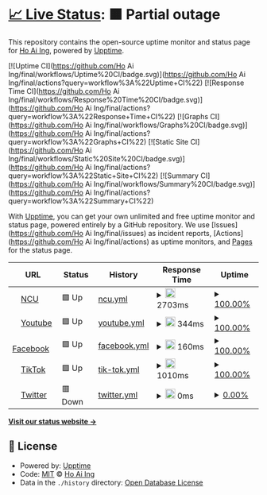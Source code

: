 # [📈 Live Status](https://demo.upptime.js.org): <!--live status--> **🟧 Partial outage**

This repository contains the open-source uptime monitor and status page for [Ho Ai Ing](https://demo.upptime.js.org), powered by [Upptime](https://github.com/upptime/upptime).

[![Uptime CI](https://github.com/Ho Ai Ing/final/workflows/Uptime%20CI/badge.svg)](https://github.com/Ho Ai Ing/final/actions?query=workflow%3A%22Uptime+CI%22)
[![Response Time CI](https://github.com/Ho Ai Ing/final/workflows/Response%20Time%20CI/badge.svg)](https://github.com/Ho Ai Ing/final/actions?query=workflow%3A%22Response+Time+CI%22)
[![Graphs CI](https://github.com/Ho Ai Ing/final/workflows/Graphs%20CI/badge.svg)](https://github.com/Ho Ai Ing/final/actions?query=workflow%3A%22Graphs+CI%22)
[![Static Site CI](https://github.com/Ho Ai Ing/final/workflows/Static%20Site%20CI/badge.svg)](https://github.com/Ho Ai Ing/final/actions?query=workflow%3A%22Static+Site+CI%22)
[![Summary CI](https://github.com/Ho Ai Ing/final/workflows/Summary%20CI/badge.svg)](https://github.com/Ho Ai Ing/final/actions?query=workflow%3A%22Summary+CI%22)

With [Upptime](https://upptime.js.org), you can get your own unlimited and free uptime monitor and status page, powered entirely by a GitHub repository. We use [Issues](https://github.com/Ho Ai Ing/final/issues) as incident reports, [Actions](https://github.com/Ho Ai Ing/final/actions) as uptime monitors, and [Pages](https://demo.upptime.js.org) for the status page.

<!--start: status pages-->
<!-- This summary is generated by Upptime (https://github.com/upptime/upptime) -->
<!-- Do not edit this manually, your changes will be overwritten -->
<!-- prettier-ignore -->
| URL | Status | History | Response Time | Uptime |
| --- | ------ | ------- | ------------- | ------ |
| <img alt="" src="https://favicons.githubusercontent.com/www.ncu.edu.tw" height="13"> [NCU](https://www.ncu.edu.tw/tw/) | 🟩 Up | [ncu.yml](https://github.com/Happyingg/final/commits/HEAD/history/ncu.yml) | <details><summary><img alt="Response time graph" src="./graphs/ncu/response-time-week.png" height="20"> 2703ms</summary><br><a href="https://demo.upptime.js.org/history/ncu"><img alt="Response time 2703" src="https://img.shields.io/endpoint?url=https%3A%2F%2Fraw.githubusercontent.com%2FHappyingg%2Ffinal%2FHEAD%2Fapi%2Fncu%2Fresponse-time.json"></a><br><a href="https://demo.upptime.js.org/history/ncu"><img alt="24-hour response time 2795" src="https://img.shields.io/endpoint?url=https%3A%2F%2Fraw.githubusercontent.com%2FHappyingg%2Ffinal%2FHEAD%2Fapi%2Fncu%2Fresponse-time-day.json"></a><br><a href="https://demo.upptime.js.org/history/ncu"><img alt="7-day response time 2703" src="https://img.shields.io/endpoint?url=https%3A%2F%2Fraw.githubusercontent.com%2FHappyingg%2Ffinal%2FHEAD%2Fapi%2Fncu%2Fresponse-time-week.json"></a><br><a href="https://demo.upptime.js.org/history/ncu"><img alt="30-day response time 2703" src="https://img.shields.io/endpoint?url=https%3A%2F%2Fraw.githubusercontent.com%2FHappyingg%2Ffinal%2FHEAD%2Fapi%2Fncu%2Fresponse-time-month.json"></a><br><a href="https://demo.upptime.js.org/history/ncu"><img alt="1-year response time 2703" src="https://img.shields.io/endpoint?url=https%3A%2F%2Fraw.githubusercontent.com%2FHappyingg%2Ffinal%2FHEAD%2Fapi%2Fncu%2Fresponse-time-year.json"></a></details> | <details><summary><a href="https://demo.upptime.js.org/history/ncu">100.00%</a></summary><a href="https://demo.upptime.js.org/history/ncu"><img alt="All-time uptime 100.00%" src="https://img.shields.io/endpoint?url=https%3A%2F%2Fraw.githubusercontent.com%2FHappyingg%2Ffinal%2FHEAD%2Fapi%2Fncu%2Fuptime.json"></a><br><a href="https://demo.upptime.js.org/history/ncu"><img alt="24-hour uptime 100.00%" src="https://img.shields.io/endpoint?url=https%3A%2F%2Fraw.githubusercontent.com%2FHappyingg%2Ffinal%2FHEAD%2Fapi%2Fncu%2Fuptime-day.json"></a><br><a href="https://demo.upptime.js.org/history/ncu"><img alt="7-day uptime 100.00%" src="https://img.shields.io/endpoint?url=https%3A%2F%2Fraw.githubusercontent.com%2FHappyingg%2Ffinal%2FHEAD%2Fapi%2Fncu%2Fuptime-week.json"></a><br><a href="https://demo.upptime.js.org/history/ncu"><img alt="30-day uptime 100.00%" src="https://img.shields.io/endpoint?url=https%3A%2F%2Fraw.githubusercontent.com%2FHappyingg%2Ffinal%2FHEAD%2Fapi%2Fncu%2Fuptime-month.json"></a><br><a href="https://demo.upptime.js.org/history/ncu"><img alt="1-year uptime 100.00%" src="https://img.shields.io/endpoint?url=https%3A%2F%2Fraw.githubusercontent.com%2FHappyingg%2Ffinal%2FHEAD%2Fapi%2Fncu%2Fuptime-year.json"></a></details>
| <img alt="" src="https://favicons.githubusercontent.com/www.youtube.com" height="13"> [Youtube](https://www.youtube.com/) | 🟩 Up | [youtube.yml](https://github.com/Happyingg/final/commits/HEAD/history/youtube.yml) | <details><summary><img alt="Response time graph" src="./graphs/youtube/response-time-week.png" height="20"> 344ms</summary><br><a href="https://demo.upptime.js.org/history/youtube"><img alt="Response time 344" src="https://img.shields.io/endpoint?url=https%3A%2F%2Fraw.githubusercontent.com%2FHappyingg%2Ffinal%2FHEAD%2Fapi%2Fyoutube%2Fresponse-time.json"></a><br><a href="https://demo.upptime.js.org/history/youtube"><img alt="24-hour response time 431" src="https://img.shields.io/endpoint?url=https%3A%2F%2Fraw.githubusercontent.com%2FHappyingg%2Ffinal%2FHEAD%2Fapi%2Fyoutube%2Fresponse-time-day.json"></a><br><a href="https://demo.upptime.js.org/history/youtube"><img alt="7-day response time 344" src="https://img.shields.io/endpoint?url=https%3A%2F%2Fraw.githubusercontent.com%2FHappyingg%2Ffinal%2FHEAD%2Fapi%2Fyoutube%2Fresponse-time-week.json"></a><br><a href="https://demo.upptime.js.org/history/youtube"><img alt="30-day response time 344" src="https://img.shields.io/endpoint?url=https%3A%2F%2Fraw.githubusercontent.com%2FHappyingg%2Ffinal%2FHEAD%2Fapi%2Fyoutube%2Fresponse-time-month.json"></a><br><a href="https://demo.upptime.js.org/history/youtube"><img alt="1-year response time 344" src="https://img.shields.io/endpoint?url=https%3A%2F%2Fraw.githubusercontent.com%2FHappyingg%2Ffinal%2FHEAD%2Fapi%2Fyoutube%2Fresponse-time-year.json"></a></details> | <details><summary><a href="https://demo.upptime.js.org/history/youtube">100.00%</a></summary><a href="https://demo.upptime.js.org/history/youtube"><img alt="All-time uptime 100.00%" src="https://img.shields.io/endpoint?url=https%3A%2F%2Fraw.githubusercontent.com%2FHappyingg%2Ffinal%2FHEAD%2Fapi%2Fyoutube%2Fuptime.json"></a><br><a href="https://demo.upptime.js.org/history/youtube"><img alt="24-hour uptime 100.00%" src="https://img.shields.io/endpoint?url=https%3A%2F%2Fraw.githubusercontent.com%2FHappyingg%2Ffinal%2FHEAD%2Fapi%2Fyoutube%2Fuptime-day.json"></a><br><a href="https://demo.upptime.js.org/history/youtube"><img alt="7-day uptime 100.00%" src="https://img.shields.io/endpoint?url=https%3A%2F%2Fraw.githubusercontent.com%2FHappyingg%2Ffinal%2FHEAD%2Fapi%2Fyoutube%2Fuptime-week.json"></a><br><a href="https://demo.upptime.js.org/history/youtube"><img alt="30-day uptime 100.00%" src="https://img.shields.io/endpoint?url=https%3A%2F%2Fraw.githubusercontent.com%2FHappyingg%2Ffinal%2FHEAD%2Fapi%2Fyoutube%2Fuptime-month.json"></a><br><a href="https://demo.upptime.js.org/history/youtube"><img alt="1-year uptime 100.00%" src="https://img.shields.io/endpoint?url=https%3A%2F%2Fraw.githubusercontent.com%2FHappyingg%2Ffinal%2FHEAD%2Fapi%2Fyoutube%2Fuptime-year.json"></a></details>
| <img alt="" src="https://favicons.githubusercontent.com/www.facebook.com" height="13"> [Facebook](https://www.facebook.com/) | 🟩 Up | [facebook.yml](https://github.com/Happyingg/final/commits/HEAD/history/facebook.yml) | <details><summary><img alt="Response time graph" src="./graphs/facebook/response-time-week.png" height="20"> 160ms</summary><br><a href="https://demo.upptime.js.org/history/facebook"><img alt="Response time 160" src="https://img.shields.io/endpoint?url=https%3A%2F%2Fraw.githubusercontent.com%2FHappyingg%2Ffinal%2FHEAD%2Fapi%2Ffacebook%2Fresponse-time.json"></a><br><a href="https://demo.upptime.js.org/history/facebook"><img alt="24-hour response time 214" src="https://img.shields.io/endpoint?url=https%3A%2F%2Fraw.githubusercontent.com%2FHappyingg%2Ffinal%2FHEAD%2Fapi%2Ffacebook%2Fresponse-time-day.json"></a><br><a href="https://demo.upptime.js.org/history/facebook"><img alt="7-day response time 160" src="https://img.shields.io/endpoint?url=https%3A%2F%2Fraw.githubusercontent.com%2FHappyingg%2Ffinal%2FHEAD%2Fapi%2Ffacebook%2Fresponse-time-week.json"></a><br><a href="https://demo.upptime.js.org/history/facebook"><img alt="30-day response time 160" src="https://img.shields.io/endpoint?url=https%3A%2F%2Fraw.githubusercontent.com%2FHappyingg%2Ffinal%2FHEAD%2Fapi%2Ffacebook%2Fresponse-time-month.json"></a><br><a href="https://demo.upptime.js.org/history/facebook"><img alt="1-year response time 160" src="https://img.shields.io/endpoint?url=https%3A%2F%2Fraw.githubusercontent.com%2FHappyingg%2Ffinal%2FHEAD%2Fapi%2Ffacebook%2Fresponse-time-year.json"></a></details> | <details><summary><a href="https://demo.upptime.js.org/history/facebook">100.00%</a></summary><a href="https://demo.upptime.js.org/history/facebook"><img alt="All-time uptime 100.00%" src="https://img.shields.io/endpoint?url=https%3A%2F%2Fraw.githubusercontent.com%2FHappyingg%2Ffinal%2FHEAD%2Fapi%2Ffacebook%2Fuptime.json"></a><br><a href="https://demo.upptime.js.org/history/facebook"><img alt="24-hour uptime 100.00%" src="https://img.shields.io/endpoint?url=https%3A%2F%2Fraw.githubusercontent.com%2FHappyingg%2Ffinal%2FHEAD%2Fapi%2Ffacebook%2Fuptime-day.json"></a><br><a href="https://demo.upptime.js.org/history/facebook"><img alt="7-day uptime 100.00%" src="https://img.shields.io/endpoint?url=https%3A%2F%2Fraw.githubusercontent.com%2FHappyingg%2Ffinal%2FHEAD%2Fapi%2Ffacebook%2Fuptime-week.json"></a><br><a href="https://demo.upptime.js.org/history/facebook"><img alt="30-day uptime 100.00%" src="https://img.shields.io/endpoint?url=https%3A%2F%2Fraw.githubusercontent.com%2FHappyingg%2Ffinal%2FHEAD%2Fapi%2Ffacebook%2Fuptime-month.json"></a><br><a href="https://demo.upptime.js.org/history/facebook"><img alt="1-year uptime 100.00%" src="https://img.shields.io/endpoint?url=https%3A%2F%2Fraw.githubusercontent.com%2FHappyingg%2Ffinal%2FHEAD%2Fapi%2Ffacebook%2Fuptime-year.json"></a></details>
| <img alt="" src="https://favicons.githubusercontent.com/www.douyin.com" height="13"> [TikTok](https://www.douyin.com/) | 🟩 Up | [tik-tok.yml](https://github.com/Happyingg/final/commits/HEAD/history/tik-tok.yml) | <details><summary><img alt="Response time graph" src="./graphs/tik-tok/response-time-week.png" height="20"> 1010ms</summary><br><a href="https://demo.upptime.js.org/history/tik-tok"><img alt="Response time 1010" src="https://img.shields.io/endpoint?url=https%3A%2F%2Fraw.githubusercontent.com%2FHappyingg%2Ffinal%2FHEAD%2Fapi%2Ftik-tok%2Fresponse-time.json"></a><br><a href="https://demo.upptime.js.org/history/tik-tok"><img alt="24-hour response time 1377" src="https://img.shields.io/endpoint?url=https%3A%2F%2Fraw.githubusercontent.com%2FHappyingg%2Ffinal%2FHEAD%2Fapi%2Ftik-tok%2Fresponse-time-day.json"></a><br><a href="https://demo.upptime.js.org/history/tik-tok"><img alt="7-day response time 1010" src="https://img.shields.io/endpoint?url=https%3A%2F%2Fraw.githubusercontent.com%2FHappyingg%2Ffinal%2FHEAD%2Fapi%2Ftik-tok%2Fresponse-time-week.json"></a><br><a href="https://demo.upptime.js.org/history/tik-tok"><img alt="30-day response time 1010" src="https://img.shields.io/endpoint?url=https%3A%2F%2Fraw.githubusercontent.com%2FHappyingg%2Ffinal%2FHEAD%2Fapi%2Ftik-tok%2Fresponse-time-month.json"></a><br><a href="https://demo.upptime.js.org/history/tik-tok"><img alt="1-year response time 1010" src="https://img.shields.io/endpoint?url=https%3A%2F%2Fraw.githubusercontent.com%2FHappyingg%2Ffinal%2FHEAD%2Fapi%2Ftik-tok%2Fresponse-time-year.json"></a></details> | <details><summary><a href="https://demo.upptime.js.org/history/tik-tok">100.00%</a></summary><a href="https://demo.upptime.js.org/history/tik-tok"><img alt="All-time uptime 100.00%" src="https://img.shields.io/endpoint?url=https%3A%2F%2Fraw.githubusercontent.com%2FHappyingg%2Ffinal%2FHEAD%2Fapi%2Ftik-tok%2Fuptime.json"></a><br><a href="https://demo.upptime.js.org/history/tik-tok"><img alt="24-hour uptime 100.00%" src="https://img.shields.io/endpoint?url=https%3A%2F%2Fraw.githubusercontent.com%2FHappyingg%2Ffinal%2FHEAD%2Fapi%2Ftik-tok%2Fuptime-day.json"></a><br><a href="https://demo.upptime.js.org/history/tik-tok"><img alt="7-day uptime 100.00%" src="https://img.shields.io/endpoint?url=https%3A%2F%2Fraw.githubusercontent.com%2FHappyingg%2Ffinal%2FHEAD%2Fapi%2Ftik-tok%2Fuptime-week.json"></a><br><a href="https://demo.upptime.js.org/history/tik-tok"><img alt="30-day uptime 100.00%" src="https://img.shields.io/endpoint?url=https%3A%2F%2Fraw.githubusercontent.com%2FHappyingg%2Ffinal%2FHEAD%2Fapi%2Ftik-tok%2Fuptime-month.json"></a><br><a href="https://demo.upptime.js.org/history/tik-tok"><img alt="1-year uptime 100.00%" src="https://img.shields.io/endpoint?url=https%3A%2F%2Fraw.githubusercontent.com%2FHappyingg%2Ffinal%2FHEAD%2Fapi%2Ftik-tok%2Fuptime-year.json"></a></details>
| <img alt="" src="https://favicons.githubusercontent.com/abcdsdfsrff" height="13"> [Twitter](https://abcdsdfsrff) | 🟥 Down | [twitter.yml](https://github.com/Happyingg/final/commits/HEAD/history/twitter.yml) | <details><summary><img alt="Response time graph" src="./graphs/twitter/response-time-week.png" height="20"> 0ms</summary><br><a href="https://demo.upptime.js.org/history/twitter"><img alt="Response time 0" src="https://img.shields.io/endpoint?url=https%3A%2F%2Fraw.githubusercontent.com%2FHappyingg%2Ffinal%2FHEAD%2Fapi%2Ftwitter%2Fresponse-time.json"></a><br><a href="https://demo.upptime.js.org/history/twitter"><img alt="24-hour response time 0" src="https://img.shields.io/endpoint?url=https%3A%2F%2Fraw.githubusercontent.com%2FHappyingg%2Ffinal%2FHEAD%2Fapi%2Ftwitter%2Fresponse-time-day.json"></a><br><a href="https://demo.upptime.js.org/history/twitter"><img alt="7-day response time 0" src="https://img.shields.io/endpoint?url=https%3A%2F%2Fraw.githubusercontent.com%2FHappyingg%2Ffinal%2FHEAD%2Fapi%2Ftwitter%2Fresponse-time-week.json"></a><br><a href="https://demo.upptime.js.org/history/twitter"><img alt="30-day response time 0" src="https://img.shields.io/endpoint?url=https%3A%2F%2Fraw.githubusercontent.com%2FHappyingg%2Ffinal%2FHEAD%2Fapi%2Ftwitter%2Fresponse-time-month.json"></a><br><a href="https://demo.upptime.js.org/history/twitter"><img alt="1-year response time 0" src="https://img.shields.io/endpoint?url=https%3A%2F%2Fraw.githubusercontent.com%2FHappyingg%2Ffinal%2FHEAD%2Fapi%2Ftwitter%2Fresponse-time-year.json"></a></details> | <details><summary><a href="https://demo.upptime.js.org/history/twitter">0.00%</a></summary><a href="https://demo.upptime.js.org/history/twitter"><img alt="All-time uptime 0.00%" src="https://img.shields.io/endpoint?url=https%3A%2F%2Fraw.githubusercontent.com%2FHappyingg%2Ffinal%2FHEAD%2Fapi%2Ftwitter%2Fuptime.json"></a><br><a href="https://demo.upptime.js.org/history/twitter"><img alt="24-hour uptime 0.00%" src="https://img.shields.io/endpoint?url=https%3A%2F%2Fraw.githubusercontent.com%2FHappyingg%2Ffinal%2FHEAD%2Fapi%2Ftwitter%2Fuptime-day.json"></a><br><a href="https://demo.upptime.js.org/history/twitter"><img alt="7-day uptime 0.00%" src="https://img.shields.io/endpoint?url=https%3A%2F%2Fraw.githubusercontent.com%2FHappyingg%2Ffinal%2FHEAD%2Fapi%2Ftwitter%2Fuptime-week.json"></a><br><a href="https://demo.upptime.js.org/history/twitter"><img alt="30-day uptime 0.00%" src="https://img.shields.io/endpoint?url=https%3A%2F%2Fraw.githubusercontent.com%2FHappyingg%2Ffinal%2FHEAD%2Fapi%2Ftwitter%2Fuptime-month.json"></a><br><a href="https://demo.upptime.js.org/history/twitter"><img alt="1-year uptime 0.00%" src="https://img.shields.io/endpoint?url=https%3A%2F%2Fraw.githubusercontent.com%2FHappyingg%2Ffinal%2FHEAD%2Fapi%2Ftwitter%2Fuptime-year.json"></a></details>

<!--end: status pages-->

[**Visit our status website →**](https://demo.upptime.js.org)

## 📄 License

- Powered by: [Upptime](https://github.com/upptime/upptime)
- Code: [MIT](./LICENSE) © [Ho Ai Ing](https://demo.upptime.js.org)
- Data in the `./history` directory: [Open Database License](https://opendatacommons.org/licenses/odbl/1-0/)
